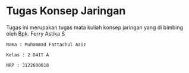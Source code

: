 # Tugas Konsep Jaringan

Tugas ini merupakan tugas mata kuliah konsep jaringan  yang di bimbing oleh Bpk. Ferry Astika S


```
Nama : Muhammad Fattachul Aziz

Kelas : 2 D4IT A

NRP : 3122600018
```